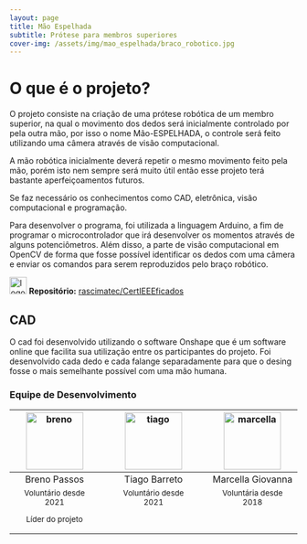 ```yaml
---
layout: page
title: Mão Espelhada 
subtitle: Prótese para membros superiores
cover-img: /assets/img/mao_espelhada/braco_robotico.jpg
---
```


# O que é o projeto?

O projeto consiste na criação de uma prótese robótica de um membro superior, na qual o movimento dos dedos será inicialmente controlado por pela outra mão, por isso o nome Mão-ESPELHADA, o controle será feito utilizando uma câmera através de visão computacional.

A mão robótica inicialmente deverá repetir o mesmo movimento feito pela mão, porém isto nem sempre será muito útil então esse projeto terá bastante aperfeiçoamentos futuros.

Se faz necessário os conhecimentos como CAD, eletrônica, visão computacional e programação.

Para desenvolver o programa, foi utilizada a linguagem Arduino, a fim de programar o microcontrolador que irá desenvolver os momentos através de alguns potenciômetros. Além disso, a parte de visão computacional em OpenCV de forma que fosse possível identificar os dedos com uma câmera e enviar os comandos para serem reproduzidos pelo braço robótico. 

<img width="30" src="{{ 'assets/img/github-logo.png' | relative_url }}" alt="logo github"/> **Repositório:** [rascimatec/CertIEEEficados](https://github.com/rascimatec/mao-espelhada)

## CAD

O cad foi desenvolvido utilizando o software Onshape que é um software online que facilita sua utilização entre os participantes do projeto. Foi desenvolvido cada dedo e cada falange separadamente para que o desing fosse o mais semelhante possível com uma mão humana.


### Equipe de Desenvolvimento
<div class="row">
  <div class=" col-xl-auto offset-xl-0 col-lg-4 offset-lg-0">
    <div class="mobile-side-scroller">
      <table class="table-borderless highlight">
        <thead>
          <tr>
            <th><center><img src="{{ 'assets/img/voluntarios/breno_bogea.png' | relative_url }}" width="100" alt="breno" class="img-fluid rounded-circle" /></center></th>
            <th></th>
            <th><center><img src="{{ 'assets/img/voluntarios/tiago_barreto.png' | relative_url }}" width="100" alt="tiago" class="img-fluid rounded-circle"/></center></th>
            <th></th>
            <th><center><img src="{{ 'assets/img/voluntarios/marcella_giovanna.png' | relative_url }}" width="100" alt="marcella" class="img-fluid rounded-circle" /></center></th>
          </tr>
        </thead>
        <tbody>
          <tr class="font-weight-bolder" style="text-align: center margin-top: 0">
            <td width="33.33%"><center>Breno Passos</center></td>
            <td></td>
            <td width="33.33%"><center>Tiago Barreto</center></td>
            <td></td>
            <td width="33.33%"><center>Marcella Giovanna</center></td>
          </tr>
          <tr style="text-align: center" >
            <td style="vertical-align: top"><small><center>Voluntário desde 2021 <p/> Líder do projeto</center></small></td>
            <td></td>
            <td style="vertical-align: top"><small><center>Voluntário desde 2021</center></small></td>
            <td></td>
            <td style="vertical-align: top"><small><center>Voluntária desde 2018</center></small></td>
          </tr>
        </tbody>
      </table>
    </div>
  </div>
</div>
